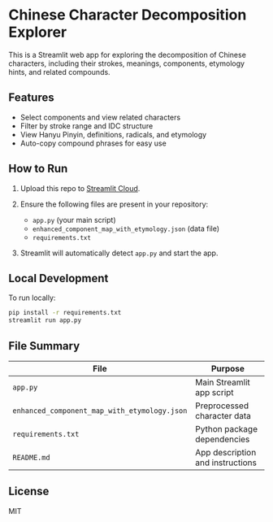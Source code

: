 
# Chinese Character Decomposition Explorer

This is a Streamlit web app for exploring the decomposition of Chinese characters, including their strokes, meanings, components, etymology hints, and related compounds.

## Features
- Select components and view related characters
- Filter by stroke range and IDC structure
- View Hanyu Pinyin, definitions, radicals, and etymology
- Auto-copy compound phrases for easy use

## How to Run

1. Upload this repo to [Streamlit Cloud](https://streamlit.io/cloud).
2. Ensure the following files are present in your repository:
   - `app.py` (your main script)
   - `enhanced_component_map_with_etymology.json` (data file)
   - `requirements.txt`

3. Streamlit will automatically detect `app.py` and start the app.

## Local Development

To run locally:
```bash
pip install -r requirements.txt
streamlit run app.py
```

## File Summary

| File                                  | Purpose                            |
|---------------------------------------|------------------------------------|
| `app.py`                              | Main Streamlit app script          |
| `enhanced_component_map_with_etymology.json` | Preprocessed character data         |
| `requirements.txt`                    | Python package dependencies        |
| `README.md`                           | App description and instructions   |

## License
MIT
